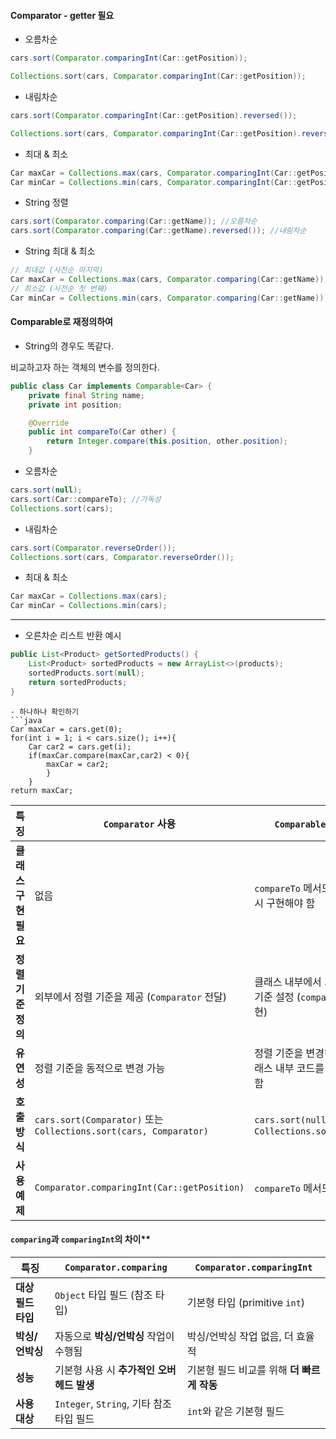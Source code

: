 #### Comparator - getter 필요
- 오름차순
```java
cars.sort(Comparator.comparingInt(Car::getPosition));

Collections.sort(cars, Comparator.comparingInt(Car::getPosition));
```

- 내림차순
```java
cars.sort(Comparator.comparingInt(Car::getPosition).reversed()); 

Collections.sort(cars, Comparator.comparingInt(Car::getPosition).reversed()); 
```

- 최대 & 최소
```java
Car maxCar = Collections.max(cars, Comparator.comparingInt(Car::getPosition)); 
Car minCar = Collections.min(cars, Comparator.comparingInt(Car::getPosition)); 
```

- String 정렬
```java
cars.sort(Comparator.comparing(Car::getName)); //오름차순
cars.sort(Comparator.comparing(Car::getName).reversed()); //내림차순
```
- String 최대 & 최소
```java
// 최대값 (사전순 마지막) 
Car maxCar = Collections.max(cars, Comparator.comparing(Car::getName)); 
// 최소값 (사전순 첫 번째) 
Car minCar = Collections.min(cars, Comparator.comparing(Car::getName)); 
```
#### Comparable로 재정의하여
- String의 경우도 똑같다.

비교하고자 하는 객체의 변수를 정의한다.
```java
public class Car implements Comparable<Car> {  
    private final String name;  
    private int position;

	@Override  
	public int compareTo(Car other) {  
	    return Integer.compare(this.position, other.position);  
	}
```

- 오름차순
```java
cars.sort(null); 
cars.sort(Car::compareTo); //가독성
Collections.sort(cars); 
```

- 내림차순
```java
cars.sort(Comparator.reverseOrder());
Collections.sort(cars, Comparator.reverseOrder());
```

- 최대 & 최소
```java
Car maxCar = Collections.max(cars); 
Car minCar = Collections.min(cars);
```



---
- 오른차순 리스트 반환 예시
```java
public List<Product> getSortedProducts() {  
    List<Product> sortedProducts = new ArrayList<>(products);  
    sortedProducts.sort(null);  
    return sortedProducts;  
}
```



```
- 하나하나 확인하기
```java
Car maxCar = cars.get(0);  
for(int i = 1; i < cars.size(); i++){  
    Car car2 = cars.get(i);    
    if(maxCar.compare(maxCar,car2) < 0){        
	    maxCar = car2;    
	    }
	}  
return maxCar;
```

|**특징**|**`Comparator` 사용**|**`Comparable` 구현**|
|---|---|---|
|**클래스 구현 필요**|없음|`compareTo` 메서드를 반드시 구현해야 함|
|**정렬 기준 정의**|외부에서 정렬 기준을 제공 (`Comparator` 전달)|클래스 내부에서 기본 정렬 기준 설정 (`compareTo` 구현)|
|**유연성**|정렬 기준을 동적으로 변경 가능|정렬 기준을 변경하려면 클래스 내부 코드를 수정해야 함|
|**호출 방식**|`cars.sort(Comparator)` 또는 `Collections.sort(cars, Comparator)`|`cars.sort(null)` 또는 `Collections.sort(cars)`|
|**사용 예제**|`Comparator.comparingInt(Car::getPosition)`|`compareTo` 메서드 구현|

#### `comparing`과 `comparingInt`의 차이**

|**특징**|**`Comparator.comparing`**|**`Comparator.comparingInt`**|
|---|---|---|
|**대상 필드 타입**|`Object` 타입 필드 (참조 타입)|기본형 타입 (primitive `int`)|
|**박싱/언박싱**|자동으로 **박싱/언박싱** 작업이 수행됨|박싱/언박싱 작업 없음, 더 효율적|
|**성능**|기본형 사용 시 **추가적인 오버헤드 발생**|기본형 필드 비교를 위해 **더 빠르게 작동**|
|**사용 대상**|`Integer`, `String`, 기타 참조 타입 필드|`int`와 같은 기본형 필드|
